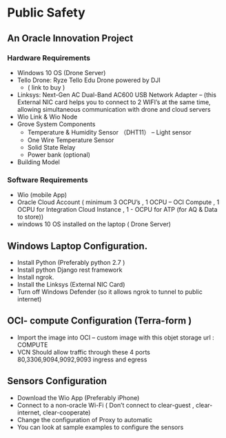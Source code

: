 # Public Safety
## An Oracle Innovation Project


### Hardware Requirements

- Windows 10 OS (Drone Server)
- Tello Drone: Ryze Tello Edu Drone powered by DJI 
  - ( link  to buy )
- Linksys: Next-Gen AC Dual-Band AC600 USB Network Adapter 
  – (this External NIC card helps you to connect to 2 WIFI’s at the same time, allowing simultaneous communication with drone and cloud servers
- Wio Link & Wio Node
- Grove System Components
  - Temperature & Humidity Sensor （DHT11）
  – Light sensor
  - One Wire Temperature Sensor
  - Solid State Relay
  - Power bank (optional) 
- Building Model

### Software Requirements

- Wio (mobile App)
- Oracle Cloud Account ( minimum 3 OCPU’s  , 1 OCPU – OCI Compute , 1 OCPU for Integration Cloud Instance , 1 - OCPU for ATP (for AQ & Data to store))
- windows 10 OS installed on the laptop ( Drone Server)


## Windows Laptop Configuration.
- Install Python (Preferably python 2.7 ) 
- Install python Django rest framework
- Install ngrok.
- Install the Linksys (External NIC Card)
- Turn off Windows Defender (so it allows ngrok to tunnel to public internet)

## OCI- compute Configuration (Terra-form )
- Import the image into OCI – custom image with this objet storage url : COMPUTE
- VCN Should allow traffic through these 4 ports 80,3306,9094,9092,9093 ingress and egress 


## Sensors Configuration

- Download the Wio App (Preferably iPhone) 
- Connect to a non-oracle Wi-Fi ( Don’t connect to clear-guest , clear-internet, clear-cooperate)
- Change the configuration of Proxy to automatic
- You can look at sample examples to configure the sensors 





